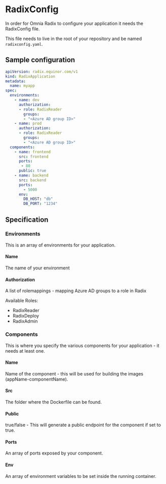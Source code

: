 # RadixConfig

In order for Omnia Radix to configure your application it needs the RadixConfig file. 

This file needs to live in the root of your repository and be named `radixconfig.yaml`.

## Sample configuration

```yaml
apiVersion: radix.equinor.com/v1
kind: RadixApplication
metadata:
  name: myapp
spec:
  environments:
    - name: dev
      authorization:
      - role: RadixReader
        groups:
        - "<Azure AD group ID>"
    - name: prod
      authorization:
      - role: RadixReader
        groups:
        - "<Azure AD group ID>"
  components:
    - name: frontend
      src: frontend
      ports:
       - 80
      public: true
    - name: backend
      src: backend
      ports:
        - 5000
      env:
        DB_HOST: "db"
        DB_PORT: "1234"
```

## Specification

### Environments

This is an array of environments for your application.

#### Name

The name of your environment

#### Authorization

A list of rolemappings - mapping Azure AD groups to a role in Radix

Available Roles:
- RadixReader
- RadixDeploy
- RadixAdmin

### Components

This is where you specify the various components for your application - it needs at least one.

#### Name

Name of the component - this will be used for building the images (appName-componentName).

#### Src

The folder where the Dockerfile can be found.

#### Public

true/false - This will generate a public endpoint for the component if set to true.

#### Ports

An array of ports exposed by your component.

#### Env

An array of environment variables to be set inside the running container.